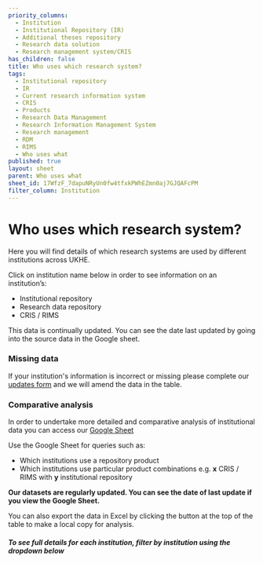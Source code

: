 ```yaml
---
priority_columns:
  - Institution
  - Institutional Repository (IR)
  - Additional theses repository
  - Research data solution
  - Research management system/CRIS
has_children: false
title: Who uses which research system?
tags:
  - Institutional repository
  - IR
  - Current research information system
  - CRIS
  - Products
  - Research Data Management
  - Research Information Management System
  - Research management
  - RDM
  - RIMS
  - Who uses what
published: true
layout: sheet
parent: Who uses what
sheet_id: 17WfzF_7dapuNRyUn0fw4tfxkPWhEZmn0aj7GJQAFcPM
filter_column: Institution
---
```

# Who uses which research system?

Here you will find details of which research systems are used by different institutions across UKHE.

Click on institution name below in order to see information on an institution’s:

* Institutional repository
* Research data repository
* CRIS / RIMS

This data is continually updated. You can see the date last updated by going into the source data in the Google sheet.

### Missing data

If your institution's information is incorrect or missing [](https://docs.google.com/forms/d/e/1FAIpQLSfIjk1ECrL4IMTzSUGQ8C6QSCE79j9RQmQsuIiEE04yN-MHgQ/viewform)please complete our [updates form](https://docs.google.com/forms/d/e/1FAIpQLSerR7YUST6iTLUd8hN2dRkzP68JeURPWQmodOQtQrv8oYL9Hw/viewform) and we will amend the data in the table.

### Comparative analysis

In order to undertake more detailed and comparative analysis of institutional data you can access our [Google Sheet](https://docs.google.com/spreadsheets/d/17WfzF_7dapuNRyUn0fw4tfxkPWhEZmn0aj7GJQAFcPM/edit?gid=0#gid=0)[](https://docs.google.com/spreadsheets/d/1rT5fbeJ72IWAbe58ywzK2D7zsMqLjSTIzFN_HWH7sDc/edit?gid=0#gid=0)

Use the Google Sheet for queries such as:

* Which institutions use a repository product
* Which institutions use particular product combinations e.g. **x** CRIS / RIMS with **y** institutional repository

**Our datasets are regularly updated. You can see the date of last update if you view the Google Sheet.**

You can also export the data in Excel by clicking the button at the top of the table to make a local copy for analysis.

##### To see full details for each institution, filter by institution using the dropdown below
